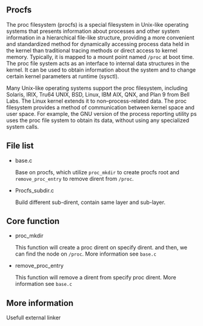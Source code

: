Procfs
---------------------------------------

The proc filesystem (procfs) is a special filesystem in Unix-like operating 
systems that presents information about processes and other system 
information in a hierarchical file-like structure, providing a more 
convenient and standardized method for dynamically accessing process 
data held in the kernel than traditional tracing methods or direct access 
to kernel memory. Typically, it is mapped to a mount point named `/proc` 
at boot time. The proc file system acts as an interface to internal 
data structures in the kernel. It can be used to obtain information 
about the system and to change certain kernel parameters at runtime (sysctl).

Many Unix-like operating systems support the proc filesystem, including 
Solaris, IRIX, Tru64 UNIX, BSD, Linux, IBM AIX, QNX, and Plan 9 from 
Bell Labs. The Linux kernel extends it to non–process-related data. The 
proc filesystem provides a method of communication between kernel space 
and user space. For example, the GNU version of the process reporting 
utility ps uses the proc file system to obtain its data, without using 
any specialized system calls.

## File list

  * base.c

    Base on procfs, which utilize `proc_mkdir` to create procfs root
    and `remove_proc_entry` to remove dirent from `/proc`.

  * Procfs_subdir.c

    Build different sub-dirent, contain same layer and sub-layer.

## Core function

  * proc_mkdir

    This function will create a proc dirent on specify dirent. and then,
    we can find the node on `/proc`. More information see `base.c`

  * remove_proc_entry

    This function will remove a dirent from specify proc dirent. More 
    information see `base.c`

## More information

  Usefull external linker
